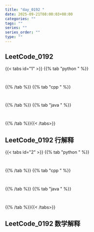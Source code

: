```yaml
---
title: "day_0192 "
date: 2025-09-21T08:00:03+08:00
categories: ""
tags: ""
series: ""
series_order: ""
type: ""
---
```



## LeetCode_0192 

{{< tabs id="1" >}}
{{% tab "python " %}}

```python 
 
```

{{% /tab %}}
{{% tab "cpp " %}}

```cpp 
 
```

{{% /tab %}}
{{% tab "java " %}}

```java 
 
```

{{% /tab %}}{{< /tabs>}}

## LeetCode_0192  行解释

{{< tabs id="2" >}}
{{% tab "python " %}}

```python 
 
```

{{% /tab %}}
{{% tab "cpp " %}}

```cpp 
 
```

{{% /tab %}}
{{% tab "java " %}}

```java 
 
```

{{% /tab %}}{{< /tabs>}}

## LeetCode_0192  数学解释

```python 
 
```



